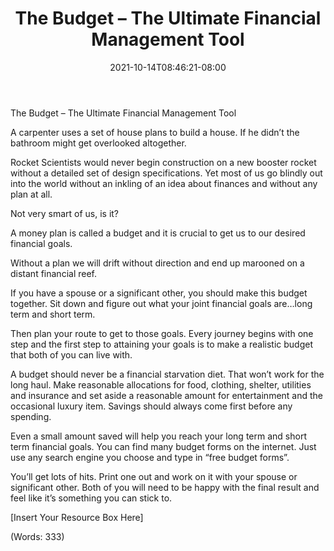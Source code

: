 ﻿---
title: "The Budget – The Ultimate Financial Management Tool"
date: 2021-10-14T08:46:21-08:00
description: "Text Files Tips for Web Success"
featured_image: "/images/Text Files.jpg"
tags: ["Text Files"]
---

The Budget – The Ultimate Financial Management Tool


A carpenter uses a set of house plans to build a house. If he didn’t the bathroom might get overlooked altogether.

Rocket Scientists would never begin construction on a new booster rocket without a detailed set of design specifications. Yet most of us go blindly out into the world without an inkling of an idea about finances and without any plan at all.

Not very smart of us, is it? 

A money plan is called a budget and it is crucial to get us to our desired financial goals.

Without a plan we will drift without direction and end up marooned on a distant financial reef. 

If you have a spouse or a significant other, you should make this budget together. Sit down and figure out what your joint financial goals are…long term and short term.

Then plan your route to get to those goals. Every journey begins with one step and the first step to attaining your goals is to make a realistic budget that both of you can live with.

A budget should never be a financial starvation diet. That won’t work for the long haul. Make reasonable allocations for food, clothing, shelter, utilities and insurance and set aside a reasonable amount for entertainment and the occasional luxury item. Savings should always come first before any spending.

Even a small amount saved will help you reach your long term and short term financial goals. You can find many budget forms on the internet. Just use any search engine you choose and type in “free budget forms”.

You’ll get lots of hits. Print one out and work on it with your spouse or significant other. Both of you will need to be happy with the final result and feel like it’s something you can stick to. 

[Insert Your Resource Box Here]

(Words: 333)


